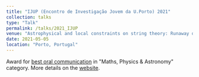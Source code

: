 ```yaml
---
title: "IJUP (Encontro de Investigação Jovem da U.Porto) 2021"
collection: talks
type: "Talk"
permalink: /talks/2021_IJUP
venue: "Astrophysical and local constraints on string theory: Runaway dilaton models"
date: 2021-05-05
location: "Porto, Portugal"
---
```


Award for [best oral communication](https://leovacher.github.io/files/certificate_IJUP.pdf) in "Maths, Physics & Astronomy" category. More details on the [website](https://www.up.pt/ijup/edicao-2021/).

